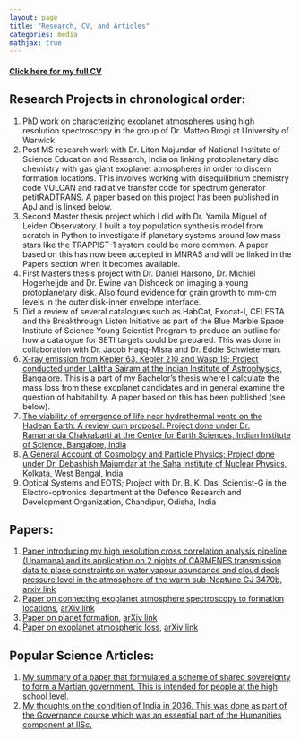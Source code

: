 ```yaml
---
layout: page
title: "Research, CV, and Articles"
categories: media
mathjax: true
---
```


#### [Click here for my full CV](CV_updated_SDash.pdf)

## Research Projects in chronological order:
1. PhD work on characterizing exoplanet atmospheres using high resolution spectroscopy in the group of Dr. Matteo Brogi at University of Warwick.
2. Post MS research work with Dr. Liton Majundar of National Institute of Science Education and Research, India on linking protoplanetary disc chemistry with gas giant exoplanet atmospheres in order to discern formation locations. This involves working with disequilibrium chemistry code VULCAN and radiative transfer code for spectrum generator petitRADTRANS. A paper based on this project has been published in ApJ and is linked below.
3. Second Master thesis project which I did with Dr. Yamila Miguel of Leiden Observatory. I built a toy population synthesis model from scratch in Python to investigate if planetary systems around low mass stars like the TRAPPIST-1 system could be more common. A paper based on this has now been accepted in MNRAS and will be linked in the Papers section when it becomes available.
4. First Masters thesis project with Dr. Daniel Harsono, Dr. Michiel Hogerheijde and Dr. Ewine van Dishoeck on imaging a young protoplanetary disk. Also found evidence for grain growth to mm-cm levels in the outer disk-inner envelope interface.
5. Did a review of several catalogues such as HabCat, Exocat-I, CELESTA and the Breakthrough Listen Initiative as part of the Blue Marble Space Institute of Science Young Scientist Program to produce an outline for how a catalogue for SETI targets could be prepared. This was done in collaboration with Dr. Jacob Haqq-Misra and Dr. Eddie Schwieterman.
6. [X-ray emission from Kepler 63, Kepler 210 and Wasp 19; Project conducted under Lalitha Sairam at the Indian Institute of Astrophysics, Bangalore](https://figshare.com/s/a501ea7879296a13c52e). This is a part of my Bachelor’s thesis where I calculate the mass loss from these exoplanet candidates and in general examine the question of habitability. A paper based on this has been published (see below).
7. [The viability of emergence of life near hydrothermal vents on the Hadean Earth: A review cum proposal: Project done under Dr. Ramananda Chakrabarti at the Centre for Earth Sciences, Indian Institute of Science, Bangalore, India](https://figshare.com/articles/The_viability_of_emergence_of_life_near_hydrothermal_vents_in_the_Hadean_earth_A_review_cum_proposal/1528230)
8. [A General Account of Cosmology and Particle Physics; Project done under Dr. Debashish Majumdar at the Saha Institute of Nuclear Physics, Kolkata, West Bengal, India](https://drive.google.com/file/d/0BzpN06d9qQf1S21oLXVmMVFuSEU/view?usp=sharing)
9. Optical Systems and EOTS; Project with Dr. B. K. Das, Scientist-G in the Electro-optronics department at the Defence Research and Development Organization, Chandipur, Odisha, India


## Papers:
1. [Paper introducing my high resolution cross correlation analysis pipeline (Upamana) and its application on 2 nights of CARMENES transmission data to place constraints on water vapour abundance and cloud deck pressure level in the atmosphere of the warm sub-Neptune GJ 3470b](https://academic.oup.com/mnras/article/530/3/3100/7644361), [arxiv link](https://arxiv.org/abs/2404.06648)
3. [Paper on connecting exoplanet atmosphere spectroscopy to formation locations](https://iopscience.iop.org/article/10.3847/1538-4357/ac67f0), [arXiv link](https://arxiv.org/abs/2204.04103)
4. [Paper on planet formation](http://dx.doi.org/10.1093/mnras/staa3041), [arXiv link](http://arxiv.org/abs/2009.14228)
5. [Paper on exoplanet atmospheric loss](https://academic.oup.com/mnras/article-abstract/477/1/808/4951609), [arXiv link](https://arxiv.org/abs/1803.08684)

## Popular Science Articles:
1. [My summary of a paper that formulated a scheme of shared sovereignty to form a Martian government. This is intended for people at the high school level.](https://sciworthy.com/how-to-set-up-a-martian-government/)
2. [My thoughts on the condition of India in 2036. This was done as part of the Governance course which was an essential part of the Humanities component at IISc.](https://drive.google.com/open?id=0BzpN06d9qQf1SGdQSkNtU3lnUUU)
